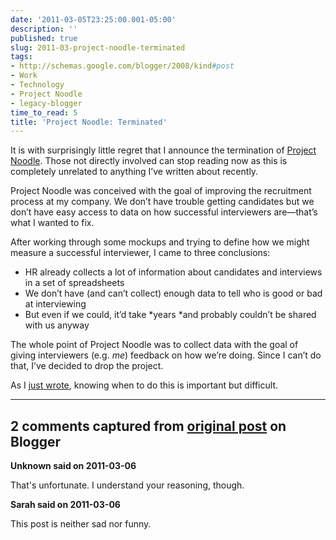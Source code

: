 ```yaml
---
date: '2011-03-05T23:25:00.001-05:00'
description: ''
published: true
slug: 2011-03-project-noodle-terminated
tags:
- http://schemas.google.com/blogger/2008/kind#post
- Work
- Technology
- Project Noodle
- legacy-blogger
time_to_read: 5
title: 'Project Noodle: Terminated'
---
```



It is with surprisingly little regret that I announce the termination of <a href="http://blog.wassupy.com/search/label/Project%20Noodle">Project Noodle</a>. Those not directly involved can stop reading now as this is completely unrelated to anything I’ve written about recently.

Project Noodle was conceived with the goal of improving the recruitment process at my company. We don’t have trouble getting candidates but we don’t have easy access to data on how successful interviewers are—that’s what I wanted to fix.

After working through some mockups and trying to define how we might measure a successful interviewer, I came to three conclusions:  <ul>   <li>HR already collects a lot of information about candidates and interviews in a set of spreadsheets</li>    <li>We don’t have (and can’t collect) enough data to tell who is good or bad at interviewing</li>    <li>But even if we could, it’d take *years *and probably couldn’t be shared with us anyway</li> </ul>

The whole point of Project Noodle was to collect data with the goal of giving interviewers (e.g. *me*) feedback on how we’re doing. Since I can’t do that, I’ve decided to drop the project. 

As I <a href="../2011/2011-03-code-isnt-always-best-tool.html">just wrote</a>, knowing when to do this is important but difficult.

---

## 2 comments captured from [original post](https://blog.wassupy.com/2011/03/project-noodle-terminated.html) on Blogger

**Unknown said on 2011-03-06**

That's unfortunate. I understand your reasoning, though.

**Sarah said on 2011-03-06**

This post is neither sad nor funny.

